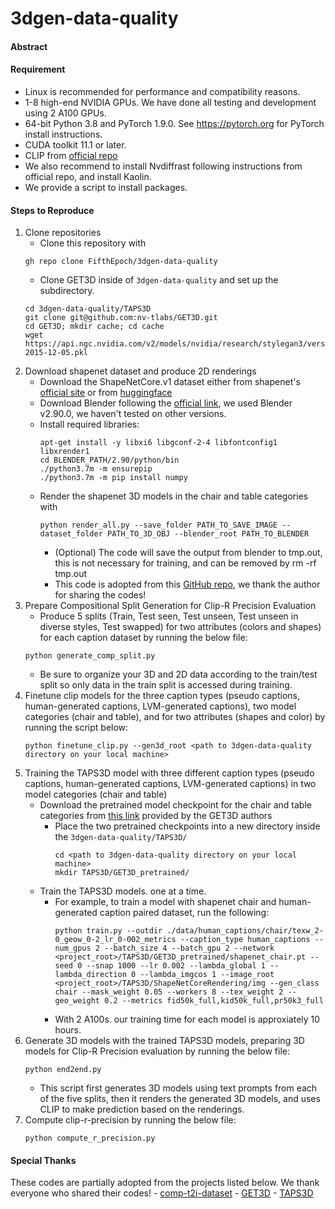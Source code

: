# 3dgen-data-quality

#### Abstract

#### Requirement
- Linux is recommended for performance and compatibility reasons.
- 1-8 high-end NVIDIA GPUs. We have done all testing and development using 2 A100 GPUs.
- 64-bit Python 3.8 and PyTorch 1.9.0. See https://pytorch.org for PyTorch install instructions.
- CUDA toolkit 11.1 or later.
- CLIP from [official repo](https://github.com/openai/CLIP)
- We also recommend to install Nvdiffrast following instructions from official repo, and install Kaolin.
- We provide a script to install packages.

#### Steps to Reproduce 
1. Clone repositories
    - Clone this repository with
   ```
   gh repo clone FifthEpoch/3dgen-data-quality
   ```
   - Clone GET3D inside of ```3dgen-data-quality``` and set up the subdirectory.
   ```
   cd 3dgen-data-quality/TAPS3D
   git clone git@github.com:nv-tlabs/GET3D.git
   cd GET3D; mkdir cache; cd cache
   wget https://api.ngc.nvidia.com/v2/models/nvidia/research/stylegan3/versions/1/files/metrics/inception-2015-12-05.pkl

   ```
3. Download shapenet dataset and produce 2D renderings
    - Download the ShapeNetCore.v1 dataset either from shapenet's [official site](https://shapenet.org/) or from [huggingface](https://huggingface.co/datasets/ShapeNet/ShapeNetCore)
    - Download Blender following the [official link](https://www.blender.org/download/releases/2-90/), we used Blender v2.90.0, we haven't tested on other versions.
    - Install required libraries:
      ```
      apt-get install -y libxi6 libgconf-2-4 libfontconfig1 libxrender1
      cd BLENDER_PATH/2.90/python/bin
      ./python3.7m -m ensurepip
      ./python3.7m -m pip install numpy 
      ```
    - Render the shapenet 3D models in the chair and table categories with
      ```
      python render_all.py --save_folder PATH_TO_SAVE_IMAGE --dataset_folder PATH_TO_3D_OBJ --blender_root PATH_TO_BLENDER
      ```
         - (Optional) The code will save the output from blender to tmp.out, this is not necessary for training, and can be removed by rm -rf tmp.out
         - This code is adopted from this [GitHub repo](https://github.com/panmari/stanford-shapenet-renderer), we thank the author for sharing the codes!
4. Prepare Compositional Split Generation for Clip-R Precision Evaluation
   - Produce 5 splits (Train, Test seen, Test unseen, Test unseen in diverse styles, Test swapped) for two attributes (colors and shapes) for each caption dataset by running the below file:
   ```
   python generate_comp_split.py
   ```
   - Be sure to organize your 3D and 2D data according to the train/test split so only data in the train split is accessed during training.
5. Finetune clip models for the three caption types (pseudo captions, human-generated captions, LVM-generated captions), two model categories (chair and table), and for two attributes (shapes and color) by running the script below:
   ```
   python finetune_clip.py --gen3d_root <path to 3dgen-data-quality directory on your local machine>
   ```
6. Training the TAPS3D model with three different caption types (pseudo captions, human-generated captions, LVM-generated captions) in two model categories (chair and table)
   - Download the pretrained model checkpoint for the chair and table categories from [this link](https://drive.google.com/drive/folders/1oJ-FmyVYjIwBZKDAQ4N1EEcE9dJjumdW) provided by the GET3D authors
       - Place the two pretrained checkpoints into a new directory inside the ```3dgen-data-quality/TAPS3D/```
         ```
         cd <path to 3dgen-data-quality directory on your local machine>
         mkdir TAPS3D/GET3D_pretrained/
         ```
   - Train the TAPS3D models. one at a time.
       - For example, to train a model with shapenet chair and human-generated caption paired dataset, run the following:
         ```
         python train.py --outdir ./data/human_captions/chair/texw_2-0_geow_0-2_lr_0-002_metrics --caption_type human_captions --num_gpus 2 --batch_size 4 --batch_gpu 2 --network <project_root>/TAPS3D/GET3D_pretrained/shapenet_chair.pt --seed 0 --snap 1000 --lr 0.002 --lambda_global 1 --lambda_direction 0 --lambda_imgcos 1 --image_root <project_root>/TAPS3D/ShapeNetCoreRendering/img --gen_class chair --mask_weight 0.05 --workers 8 --tex_weight 2 --geo_weight 0.2 --metrics fid50k_full,kid50k_full,pr50k3_full
         ```
       - With 2 A100s. our training time for each model is approxiately 10 hours.
7. Generate 3D models with the trained TAPS3D models, preparing 3D models for Clip-R Precision evaluation by running the below file:
   ```
   python end2end.py
   ```
   - This script first generates 3D models using text prompts from each of the five splits, then it renders the generated 3D models, and uses CLIP to make prediction based on the renderings.
8. Compute clip-r-precision by running the below file:
   ```
   python compute_r_precision.py
   ```

#### Special Thanks
These codes are partially adopted from the projects listed below. We thank everyone who shared their codes!
    - [comp-t2i-dataset](https://github.com/Seth-Park/comp-t2i-dataset?tab=readme-ov-file#compositional-splits)
    - [GET3D](https://github.com/nv-tlabs/GET3D/tree/master)
    - [TAPS3D](https://github.com/plusmultiply/TAPS3D)
